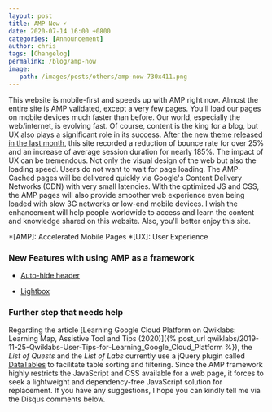 ```yaml
---
layout: post
title: AMP Now ⚡
date: 2020-07-14 16:00 +0800
categories: [Announcement]
author: chris
tags: [Changelog]
permalink: /blog/amp-now
image: 
   path: /images/posts/others/amp-now-730x411.png
---
```


This website is mobile-first and speeds up with AMP right now. Almost the entire site is AMP validated, except a very few pages. You'll load our pages on mobile devices much faster than before. Our world, especially the web/internet, is evolving fast. Of course, content is the king for a blog, but UX also plays a significant role in its success. [After the new theme released in the last month](/blog/2020/06/01/enjoy-our-new-theme), this site recorded a reduction of bounce rate for over 25% and an increase of average session duration for nearly 185%. The impact of UX can be tremendous. Not only the visual design of the web but also the loading speed. Users do not want to wait for page loading. The AMP-Cached pages will be delivered quickly via Google's Content Delivery Networks (CDN) with very small latencies. With the optimized JS and CSS, the AMP pages will also provide smoother web experience even being loaded with slow 3G networks or low-end mobile devices. I wish the enhancement will help people worldwide to access and learn the content and knowledge shared on this website. Also, you'll better enjoy this site.

*[AMP]: Accelerated Mobile Pages
*[UX]: User Experience

### New Features with using AMP as a framework

- [Auto-hide header](https://amp.dev/documentation/components/amp-fx-collection/?format=websites#float-in-top,-float-in-bottom)

- [Lightbox](https://amp.dev/documentation/components/amp-lightbox/)

### Further step that needs help

Regarding the article [Learning Google Cloud Platform on Qwiklabs: Learning Map, Assistive Tool and Tips (2020)]({% post_url qwiklabs/2019-11-25-Qwiklabs-User-Tips-for-Learning_Google_Cloud_Platform %}), the _List of Quests_ and the _List of Labs_ currently use a jQuery plugin called [DataTables](https://datatables.net/) to facilitate table sorting and filtering. Since the AMP framework highly restricts the JavaScript and CSS available for a web page, it forces to seek a lightweight and dependency-free JavaScript solution for replacement. If you have any suggestions, I hope you can kindly tell me via the Disqus comments below.
